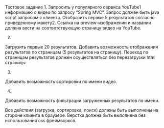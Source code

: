 Тестовое задание
1. 
Запросить у популярного сервиса YouTube1 информацию о видео по запросу “Spring MVC”. Запрос должен быть java script запросом с клиента. 
Отобразить первые 5 результатов согласно приведенному макету2. Ссылка на preview-изображении и названии должна вести на соответствующую страницу видео на YouTube.

2. 
Загрузить первые 20 результатов. Добавить возможность отображения результатов по страницам (5 результатов на страницу). Переход по страницам результатов должен осуществляться без перезагрузки html страницы. 

3.
Добавить возможность сортировки по имени видео.

4. 
Добавить возможность фильтрации загруженных результатов по имени.

Все действия (загрузка, сортировка, поиск) должны быть выполнены на стороне клиента в браузере. Верстка должна быть выполнена без использования css фреймворков. 
